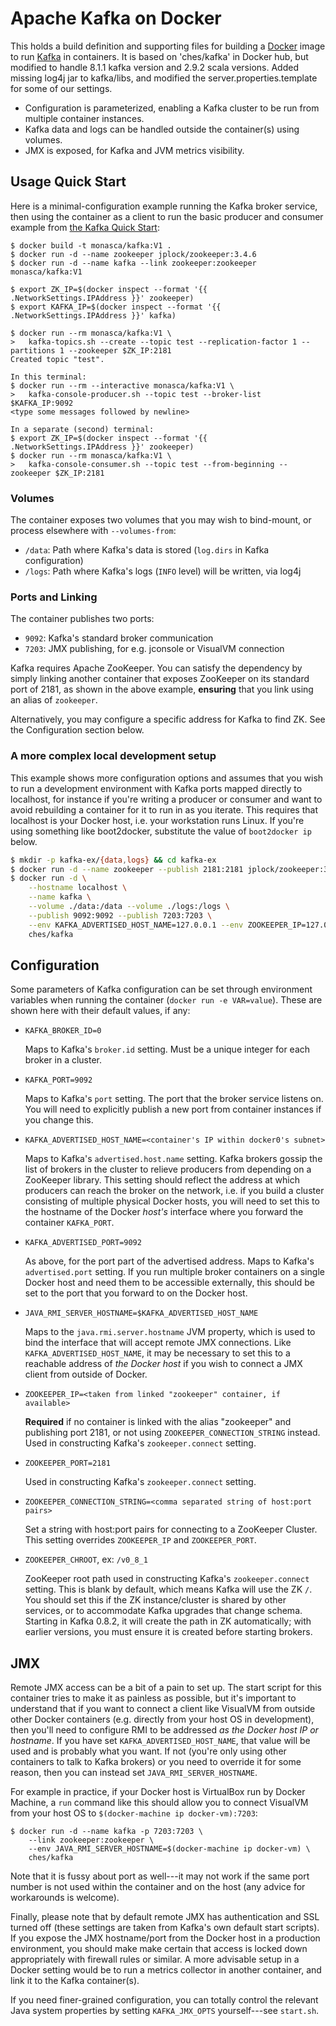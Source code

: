 Apache Kafka on Docker
======================

This holds a build definition and supporting files for building a
[Docker] image to run [Kafka] in containers. It is based on 'ches/kafka' in 
Docker hub, but modified to handle 8.1.1 kafka version and 2.9.2 scala versions.
Added missing log4j jar to kafka/libs, and modified the server.properties.template
for some of our settings.
 
  - Configuration is parameterized, enabling a Kafka cluster to be run from
    multiple container instances.
  - Kafka data and logs can be handled outside the container(s) using volumes.
  - JMX is exposed, for Kafka and JVM metrics visibility.


Usage Quick Start
-----------------

Here is a minimal-configuration example running the Kafka broker service, then
using the container as a client to run the basic producer and consumer example
from [the Kafka Quick Start]:

```
$ docker build -t monasca/kafka:V1 .
$ docker run -d --name zookeeper jplock/zookeeper:3.4.6
$ docker run -d --name kafka --link zookeeper:zookeeper monasca/kafka:V1

$ export ZK_IP=$(docker inspect --format '{{ .NetworkSettings.IPAddress }}' zookeeper)
$ export KAFKA_IP=$(docker inspect --format '{{ .NetworkSettings.IPAddress }}' kafka)

$ docker run --rm monasca/kafka:V1 \
>   kafka-topics.sh --create --topic test --replication-factor 1 --partitions 1 --zookeeper $ZK_IP:2181
Created topic "test".

In this terminal:
$ docker run --rm --interactive monasca/kafka:V1 \
>   kafka-console-producer.sh --topic test --broker-list $KAFKA_IP:9092
<type some messages followed by newline>

In a separate (second) terminal:
$ export ZK_IP=$(docker inspect --format '{{ .NetworkSettings.IPAddress }}' zookeeper)
$ docker run --rm monasca/kafka:V1 \
>   kafka-console-consumer.sh --topic test --from-beginning --zookeeper $ZK_IP:2181
```

### Volumes

The container exposes two volumes that you may wish to bind-mount, or process
elsewhere with `--volumes-from`:

- `/data`: Path where Kafka's data is stored (`log.dirs` in Kafka configuration)
- `/logs`: Path where Kafka's logs (`INFO` level) will be written, via log4j

### Ports and Linking

The container publishes two ports:

- `9092`: Kafka's standard broker communication
- `7203`: JMX publishing, for e.g. jconsole or VisualVM connection

Kafka requires Apache ZooKeeper. You can satisfy the dependency by simply
linking another container that exposes ZooKeeper on its standard port of 2181,
as shown in the above example, **ensuring** that you link using an alias of
`zookeeper`.

Alternatively, you may configure a specific address for Kafka to find ZK. See
the Configuration section below.

### A more complex local development setup

This example shows more configuration options and assumes that you wish to run a
development environment with Kafka ports mapped directly to localhost, for
instance if you're writing a producer or consumer and want to avoid rebuilding a
container for it to run in as you iterate. This requires that localhost is your
Docker host, i.e. your workstation runs Linux. If you're using something like
boot2docker, substitute the value of `boot2docker ip` below.

```bash
$ mkdir -p kafka-ex/{data,logs} && cd kafka-ex
$ docker run -d --name zookeeper --publish 2181:2181 jplock/zookeeper:3.4.6
$ docker run -d \
    --hostname localhost \
    --name kafka \
    --volume ./data:/data --volume ./logs:/logs \
    --publish 9092:9092 --publish 7203:7203 \
    --env KAFKA_ADVERTISED_HOST_NAME=127.0.0.1 --env ZOOKEEPER_IP=127.0.0.1 \
    ches/kafka
```

Configuration
-------------

Some parameters of Kafka configuration can be set through environment variables
when running the container (`docker run -e VAR=value`). These are shown here
with their default values, if any:

- `KAFKA_BROKER_ID=0`

  Maps to Kafka's `broker.id` setting. Must be a unique integer for each broker
  in a cluster.
- `KAFKA_PORT=9092`

  Maps to Kafka's `port` setting. The port that the broker service listens on.
  You will need to explicitly publish a new port from container instances if you
  change this.
- `KAFKA_ADVERTISED_HOST_NAME=<container's IP within docker0's subnet>`

  Maps to Kafka's `advertised.host.name` setting. Kafka brokers gossip the list
  of brokers in the cluster to relieve producers from depending on a ZooKeeper
  library. This setting should reflect the address at which producers can reach
  the broker on the network, i.e. if you build a cluster consisting of multiple
  physical Docker hosts, you will need to set this to the hostname of the Docker
  *host's* interface where you forward the container `KAFKA_PORT`.
- `KAFKA_ADVERTISED_PORT=9092`

  As above, for the port part of the advertised address. Maps to Kafka's
  `advertised.port` setting. If you run multiple broker containers on a single
  Docker host and need them to be accessible externally, this should be set to
  the port that you forward to on the Docker host.
- `JAVA_RMI_SERVER_HOSTNAME=$KAFKA_ADVERTISED_HOST_NAME`

  Maps to the `java.rmi.server.hostname` JVM property, which is used to bind the
  interface that will accept remote JMX connections. Like
  `KAFKA_ADVERTISED_HOST_NAME`, it may be necessary to set this to a reachable
  address of *the Docker host* if you wish to connect a JMX client from outside
  of Docker.
- `ZOOKEEPER_IP=<taken from linked "zookeeper" container, if available>`

  **Required** if no container is linked with the alias "zookeeper" and
  publishing port 2181, or not using `ZOOKEEPER_CONNECTION_STRING` instead. Used
  in constructing Kafka's `zookeeper.connect` setting.
- `ZOOKEEPER_PORT=2181`

  Used in constructing Kafka's `zookeeper.connect` setting.
- `ZOOKEEPER_CONNECTION_STRING=<comma separated string of host:port pairs>`

  Set a string with host:port pairs for connecting to a ZooKeeper Cluster. This
  setting overrides `ZOOKEEPER_IP` and `ZOOKEEPER_PORT`.
- `ZOOKEEPER_CHROOT`, ex: `/v0_8_1`

  ZooKeeper root path used in constructing Kafka's `zookeeper.connect` setting.
  This is blank by default, which means Kafka will use the ZK `/`. You should
  set this if the ZK instance/cluster is shared by other services, or to
  accommodate Kafka upgrades that change schema. Starting in Kafka 0.8.2, it
  will create the path in ZK automatically; with earlier versions, you must
  ensure it is created before starting brokers.

JMX
---

Remote JMX access can be a bit of a pain to set up. The start script for this
container tries to make it as painless as possible, but it's important to
understand that if you want to connect a client like VisualVM from outside other
Docker containers (e.g. directly from your host OS in development), then you'll
need to configure RMI to be addressed *as the Docker host IP or hostname*. If
you have set `KAFKA_ADVERTISED_HOST_NAME`, that value will be used and is
probably what you want. If not (you're only using other containers to talk to
Kafka brokers) or you need to override it for some reason, then you can instead
set `JAVA_RMI_SERVER_HOSTNAME`.

For example in practice, if your Docker host is VirtualBox run by Docker
Machine, a `run` command like this should allow you to connect VisualVM from
your host OS to `$(docker-machine ip docker-vm):7203`:

    $ docker run -d --name kafka -p 7203:7203 \
        --link zookeeper:zookeeper \
        --env JAVA_RMI_SERVER_HOSTNAME=$(docker-machine ip docker-vm) \
        ches/kafka

Note that it is fussy about port as well---it may not work if the same port
number is not used within the container and on the host (any advice for
workarounds is welcome).

Finally, please note that by default remote JMX has authentication and SSL
turned off (these settings are taken from Kafka's own default start scripts). If
you expose the JMX hostname/port from the Docker host in a production
environment, you should make make certain that access is locked down
appropriately with firewall rules or similar. A more advisable setup in a Docker
setting would be to run a metrics collector in another container, and link it to
the Kafka container(s).

If you need finer-grained configuration, you can totally control the relevant
Java system properties by setting `KAFKA_JMX_OPTS` yourself---see `start.sh`.

[Docker]: http://www.docker.io
[Kafka]: http://kafka.apache.org
[on the Docker registry]: https://registry.hub.docker.com/u/ches/kafka/
[relateiq/kafka]: https://github.com/relateiq/docker-kafka
[the Kafka Quick Start]: http://kafka.apache.org/documentation.html#quickstart

